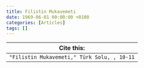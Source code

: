 ```yaml
---
title: Filistin Mukavemeti
date: 1969-06-01 00:00:00 +0100
categories: [Articles]
tags: []
---
```




| Cite this:   |
|--------|
| ```"Filistin Mukavemeti," Türk Solu, , 10-11```

 